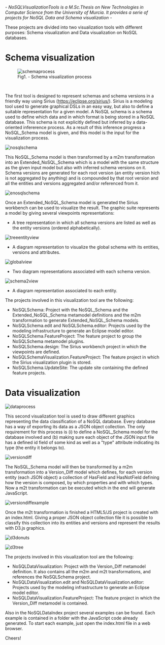 **-* NoSQLVisualizationTools is a M.Sc.Thesis on New Technologies in Computer Science from the University of Murcia. It provides a serie of projects for NoSQL Data and Schema visualization *-** 

These projects are divided into two visualization tools with different purposes: Schema visualization and Data visualization on NoSQL databases.

# Schema visualization

<figure>
	<img src="figures/schemaprocess.png" alt="schemaprocess" align="center">
	<figcaption text-align="center">Fig1. - Schema visualization process</figcaption>
</figure>
<br/>

The first tool is designed to represent schemas and schema versions in a friendly way using Sirius (https://eclipse.org/sirius/). Sirius is a modeling tool used to generate graphical DSLs in an easy way, but also to define a suitable representation for a given model. A NoSQL schema is a schema used to define which data and in which format is being stored in a NoSQL database. This schema is not explicitly defined but inferred by a data-oriented infererence process. As a result of this inference progress a NoSQL\_Schema model is given, and this model is the input for the visualization process.

![nosqlschema](figures/nosqlschema.png)

This NoSQL\_Schema model is then transformed by a m2m transformation into an Extended\_NoSQL\_Schema which is a model with the same structure as the given input model but also with inferred schema versions on it. Schema versions are generated for each root version (an entity version hich is not aggregated by anything) and is compounded by that root version and all the entities and versions aggregated and/or referenced from it.

![enosqlschema](figures/enosqlschema.png)

Once an Extended\_NoSQL\_Schema model is generated the Sirius workbench can be used to visualize the result. The graphic suite represents a model by giving several viewpoints representations:

* A tree representation in which all schema versions are listed as well as the entity versions (ordered alphabetically).

![treeentityview](figures/treeentityview.png)

* A diagram representation to visualize the global schema with its entities, versions and attributes.

![globalview](figures/globalview.png)

* Two diagram representations associated with each schema version.

![schema2view](figures/schema2view.png)

* A diagram representation associated to each entity.

The projects involved in this visualization tool are the following:

* NoSQLSchema: Project with the NoSQL\_Schema and the Extended\_NoSQL\_Schema metamodel definitions and the m2m transformation to generate Extended\_NoSQL\_Schema models.
* NoSQLSchema.edit and NoSQLSchema.editor: Projects used by the modeling infrastructure to generate an Eclipse model editor.
* NoSQLSchema.FeatureProject: The feature project to group the NoSQLSchema metamodel plugins.
* NoSQLSchema.design: The Sirius workbench project in which the viewpoints are defined.
* NoSQLSchemaVisualization.FeatureProject: The feature project in which the Sirius visualization plugin is stored.
* NoSQLSchema.UpdateSite: The update site containing the defined feature projects.

# Data visualization

![dataprocess](figures/dataprocess.png)

This second visualization tool is used to draw different graphics representing the data classification of a NoSQL database. Every database has a way of exporting its data as a JSON object collection. The only requirement for this process is (i) to define a NoSQL\_Schema model for the database involved and (b) making sure each object of the JSON input file has a defined id field of some kind as well as a "type" attribute indicating its type (the entity it belongs to).

![versiondiff](figures/versiondiff.png)

The NoSQL\_Schema model will then be transformed by a m2m transformation into a Version\_Diff model which defines, for each version entity (each JSON object) a collection of HasField and HasNotField defining how the version is composed, by which properties and with which types. Now a m2t transformation can be executed which in the end will generate JavaScript.

![versiondiffexample](figures/versiondiffexample.png)

Once the m2t transformation is finished a HTML5/JS project is created with an index.html. Giving a proper JSON object collection file it is possible to classify this collection into its entities and versions and represent the results with D3.js graphics.

![d3donuts](figures/d3donuts.png)

![d3tree](figures/d3tree.png)

The projects involved in this visualization tool are the following:

* NoSQLDataVisualization: Project with the Version\_Diff metamodel definition. It also contains all the m2m and m2t transformations, and references the NoSQLSchema project.
* NoSQLDataVisualization.edit and NoSQLDataVisualization.editor: Projects used by the modeling infrastructure to generate an Eclipse model editor.
* NoSQLDataVisualization.FeatureProject: The feature project in which the Version\_Diff metamodel is contained.

Also in the NoSQLDataIndex project several examples can be found. Each example is contained in a folder with the JavaScript code already generated. To start each example, just open the index.html file in a web browser.

Cheers!
